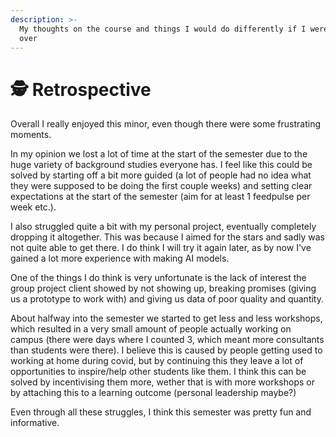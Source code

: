 ```yaml
---
description: >-
  My thoughts on the course and things I would do differently if I were to do it
  over
---
```


# 🕵 Retrospective

Overall I really enjoyed this minor, even though there were some frustrating moments.

In my opinion we lost a lot of time at the start of the semester due to the huge variety of background studies everyone has. I feel like this could be solved by starting off a bit more guided (a lot of people had no idea what they were supposed to be doing the first couple weeks) and setting clear expectations at the start of the semester (aim for at least 1 feedpulse per week etc.).

I also struggled quite a bit with my personal project, eventually completely dropping it altogether. This was because I aimed for the stars and sadly was not quite able to get there. I do think I will try it again later, as by now I've gained a lot more experience with making AI models.&#x20;

One of the things I do think is very unfortunate is the lack of interest the group project client showed by not showing up, breaking promises (giving us a prototype to work with) and giving us data of poor quality and quantity.

About halfway into the semester we started to get less and less workshops, which resulted in a very small amount of people actually working on campus (there were days where I counted 3, which meant more consultants than students were there). I believe this is caused by people getting used to working at home during covid, but by continuing this they leave a lot of opportunities to inspire/help other students like them. I think this can be solved by incentivising them more, wether that is with more workshops or by attaching this to a learning outcome (personal leadership maybe?)

Even through all these struggles, I think this semester was pretty fun and informative.
